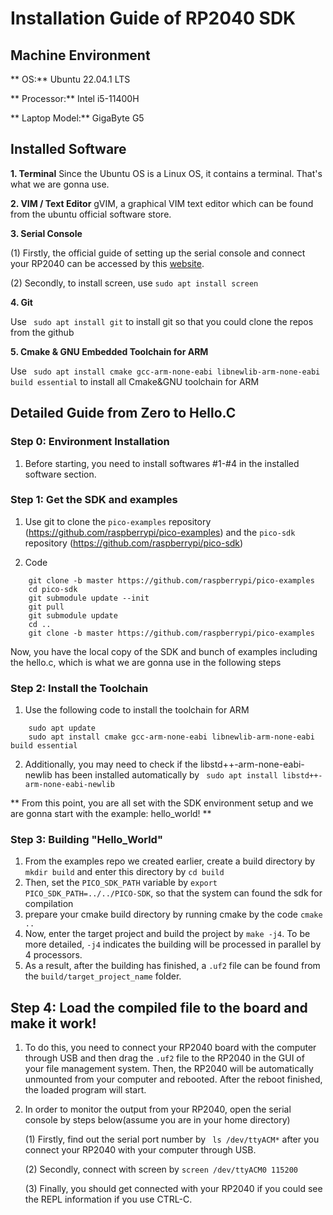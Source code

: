 # Installation Guide of RP2040 SDK


## Machine Environment

** OS:** Ubuntu 22.04.1 LTS

** Processor:** Intel i5-11400H

** Laptop Model:** GigaByte G5


## Installed Software
**1. Terminal**
    Since the Ubuntu OS is a Linux OS, it contains a terminal. That's what we are gonna use.

**2. VIM / Text Editor**
    gVIM, a graphical VIM text editor which can be found from the ubuntu official software store.

**3. Serial Console**

(1) Firstly, the official guide of setting up the serial console and connect your RP2040 can be accessed by this [website](https://learn.adafruit.com/welcome-to-circuitpython/advanced-serial-console-on-linux).

(2) Secondly, to install screen, use `sudo apt install screen`

**4. Git**

Use ` sudo apt install git` to install git so that you could clone the repos from the github

**5. Cmake & GNU Embedded Toolchain for ARM**

Use ` sudo apt install cmake gcc-arm-none-eabi libnewlib-arm-none-eabi build essential` to install all Cmake&GNU toolchain for ARM

## Detailed Guide from Zero to Hello.C
### Step 0: Environment Installation

1. Before starting, you need to install softwares #1-#4 in the installed software section.


### Step 1: Get the SDK and examples

1. Use git to clone the `pico-examples` repository (https://github.com/raspberrypi/pico-examples) and the `pico-sdk` repository (https://github.com/raspberrypi/pico-sdk)

2. Code

```
    git clone -b master https://github.com/raspberrypi/pico-examples
    cd pico-sdk
    git submodule update --init
    git pull
    git submodule update
    cd ..
    git clone -b master https://github.com/raspberrypi/pico-examples
```
Now, you have the local copy of the SDK and bunch of examples including the hello.c, which is what we are gonna use in the following steps

### Step 2: Install the Toolchain
1. Use the following code to install the toolchain for ARM

```
    sudo apt update
    sudo apt install cmake gcc-arm-none-eabi libnewlib-arm-none-eabi build essential
```
2. Additionally, you may need to check if the libstd++-arm-none-eabi-newlib has been installed automatically by ` sudo apt install libstd++-arm-none-eabi-newlib`

** From this point, you are all set with the SDK environment setup and we are gonna start with the example: hello_world! **

### Step 3: Building "Hello_World"

1. From the examples repo we created earlier, create a build directory by `mkdir build` and enter this directory by `cd build`
2. Then, set the `PICO_SDK_PATH` variable by `export PICO_SDK_PATH=../../PICO-SDK`, so that the system can found the sdk for compilation
3. prepare your cmake build directory by running cmake by the code `cmake ..`
4. Now, enter the target project and build the project by `make -j4`. To be more detailed, `-j4` indicates the building will be processed in parallel by 4 processors.
5. As a result, after the building has finished, a `.uf2` file can be found from the `build/target_project_name` folder.

## Step 4: Load the compiled file to the board and make it work!
1. To do this, you need to connect your RP2040 board with the computer through USB and then drag the `.uf2` file to the RP2040 in the GUI of your file management system. Then, the RP2040 will be automatically unmounted from your computer and rebooted. After the reboot finished, the loaded program will start.
2. In order to monitor the output from your RP2040, open the serial console by steps below(assume you are in your home directory)

    (1) Firstly, find out the serial port number by ` ls /dev/ttyACM*` after you connect your RP2040 with your computer through USB.

    (2) Secondly, connect with screen by `screen /dev/ttyACM0 115200`

    (3) Finally, you should get connected with your RP2040 if you could see the REPL information if you use CTRL-C.
